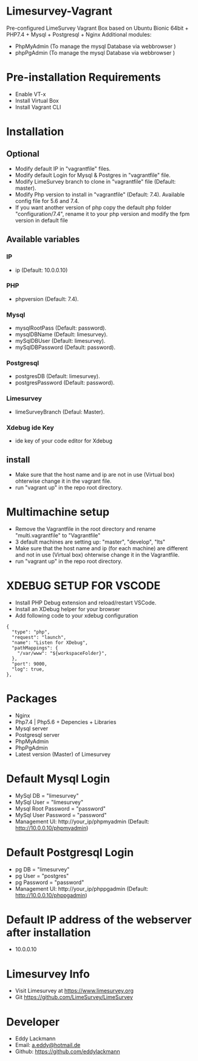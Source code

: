 # Limesurvey-Vagrant
Pre-configured LimeSurvey Vagrant Box based on Ubuntu Bionic 64bit + PHP7.4 + Mysql + Postgresql + Nginx 
Additional modules: 
 - PhpMyAdmin (To manage the mysql Database via webbrowser )
 - phpPgAdmin (To manage the mysql Database via webbrowser )

# Pre-installation Requirements
- Enable VT-x
- Install Virtual Box
- Install Vagrant CLI

# Installation

## Optional
- Modify default IP in  "vagrantfile" files.
- Modify default Login for Mysql & Postgres in "vagrantfile" file. 
- Modify LimeSurvey branch to clone in "vagrantfile" file (Default: master).
- Modify Php version to install in "vagrantfile" (Default: 7.4). Available config file for 5.6 and 7.4.
- If you want another version of php copy the default php folder "configuration/7.4", rename it to your php version and modify the fpm version in default file 
## Available variables  
### IP
- ip (Default: 10.0.0.10)
### PHP
- phpversion (Default: 7.4).
### Mysql
- mysqlRootPass (Default: password).
- mysqlDBName (Default: limesurvey).
- mySqlDBUser (Default: limesurvey).
- mySqlDBPassword (Default: password).
### Postgresql 
- postgresDB (Default: limesurvey).
- postgresPassword (Default: password).
### Limesurvey
- limeSurveyBranch (Defaul: Master).
### Xdebug ide Key
- ide key of your code editor for Xdebug

## install
- Make sure that the host name and ip are not in use (Virtual box) ohterwise change it in the vagrant file.
- run "vagrant up" in the repo root directory. 

# Multimachine setup  
- Remove the Vagrantfile in the root directory and rename "multi.vagrantfile" to "Vagrantfile"
- 3 default machines are setting up: "master", "develop", "lts"
- Make sure that the host name and ip (for each machine) are different and not in use (Virtual box) ohterwise change it in the Vagrantfile.
- run "vagrant up" in the repo root directory. 

# XDEBUG SETUP FOR VSCODE 
- Install PHP Debug extension and reload/restart VSCode.
- Install an XDebug helper for your browser
- Add following code to your xdebug configuration
```
{
  "type": "php",
  "request": "launch",
  "name": "Listen for XDebug",
  "pathMappings": {
    "/var/www": "${workspaceFolder}",
  },
  "port": 9000,
  "log": true,
}, 
```
# Packages 
- Nginx 
- Php7.4 | Php5.6  + Depencies + Libraries
- Mysql server
- Postgresql server
- PhpMyAdmin
- PhpPgAdmin
- Latest version (Master) of Limesurvey 

# Default Mysql Login
- MySql DB = "limesurvey"
- MySql User = "limesurvey"
- Mysql Root Password = "password"
- MySql User Password = "password"
- Management UI: http://your_ip/phpmyadmin (Default: http://10.0.0.10/phpmyadmin)

# Default Postgresql Login
- pg DB = "limesurvey"
- pg User = "postgres"
- pg Password = "password"
- Management UI: http://your_ip/phppgadmin (Default: http://10.0.0.10/phppgadmin)

# Default IP address of the webserver after installation
- 10.0.0.10

# Limesurvey Info
- Visit Limesurvey at https://www.limesurvey.org
- Git https://github.com/LimeSurvey/LimeSurvey

# Developer 
- Eddy Lackmann 
- Email: a.eddy@hotmail.de
- Github: https://github.com/eddylackmann
